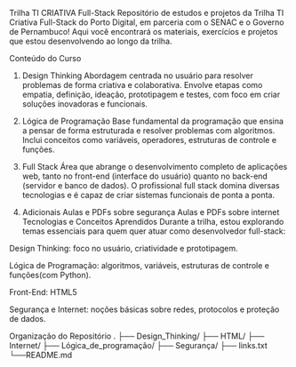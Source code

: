 Trilha TI CRIATIVA Full-Stack
Repositório de estudos e projetos da Trilha TI Criativa Full-Stack do Porto Digital, em parceria com o SENAC e o Governo de Pernambuco! Aqui você encontrará os materiais, exercícios e projetos que estou desenvolvendo ao longo da trilha.

Conteúdo do Curso
1. Design Thinking
Abordagem centrada no usuário para resolver problemas de forma criativa e colaborativa. Envolve etapas como empatia, definição, ideação, prototipagem e testes, com foco em criar soluções inovadoras e funcionais.

2. Lógica de Programação
Base fundamental da programação que ensina a pensar de forma estruturada e resolver problemas com algoritmos. Inclui conceitos como variáveis, operadores, estruturas de controle e funções.

3. Full Stack
Área que abrange o desenvolvimento completo de aplicações web, tanto no front-end (interface do usuário) quanto no back-end (servidor e banco de dados). O profissional full stack domina diversas tecnologias e é capaz de criar sistemas funcionais de ponta a ponta.

4. Adicionais
Aulas e PDFs sobre segurança
Aulas e PDFs sobre internet
Tecnologias e Conceitos Aprendidos
Durante a trilha, estou explorando temas essenciais para quem quer atuar como desenvolvedor full-stack:

Design Thinking: foco no usuário, criatividade e prototipagem.

Lógica de Programação: algoritmos, variáveis, estruturas de controle e funções(com Python).

Front-End: HTML5

Segurança e Internet: noções básicas sobre redes, protocolos e proteção de dados.

Organização do Repositório
.
├── Design_Thinking/
├── HTML/
├── Internet/
├── Lógica_de_programação/
├── Segurança/
├── links.txt
└──README.md
